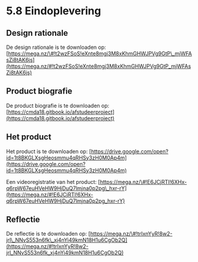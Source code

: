 # 5.8 Eindoplevering

## Design rationale

De design rationale is te downloaden op: [https://mega.nz/\#!t2wzFSoS!eXnte8mgj3M8xKhmGHWJPVg9GtP\_mjWFAsZi8tAK6js](https://mega.nz/#!t2wzFSoS!eXnte8mgj3M8xKhmGHWJPVg9GtP_mjWFAsZi8tAK6js)

## Product biografie

De product biografie is te downloaden op: [https://cmda18.gitbook.io/afstudeerproject](https://cmda18.gitbook.io/afstudeerproject)

## Het product

Het product is te downloaden op: [https://drive.google.com/open?id=1t8BKGLXsgHeosmmu4qRHSy3zH0M0Ap4m](https://drive.google.com/open?id=1t8BKGLXsgHeosmmu4qRHSy3zH0M0Ap4m)

Een videoregistratie van het product: [https://mega.nz/\#!E6JCjRTI!6XHx-q6rpW67euHVeHW9HjDuQ7lmjna0p2pg\_hxr-rY](https://mega.nz/#!E6JCjRTI!6XHx-q6rpW67euHVeHW9HjDuQ7lmjna0p2pg_hxr-rY)

## Reflectie

De reflectie is te downloaden op: [https://mega.nz/\#!trIxnYyR!8w2-jrl\_NNvS553n6fk\_xj4nYi49kmN18H1u6CgOb2Q](https://mega.nz/#!trIxnYyR!8w2-jrl_NNvS553n6fk_xj4nYi49kmN18H1u6CgOb2Q)


